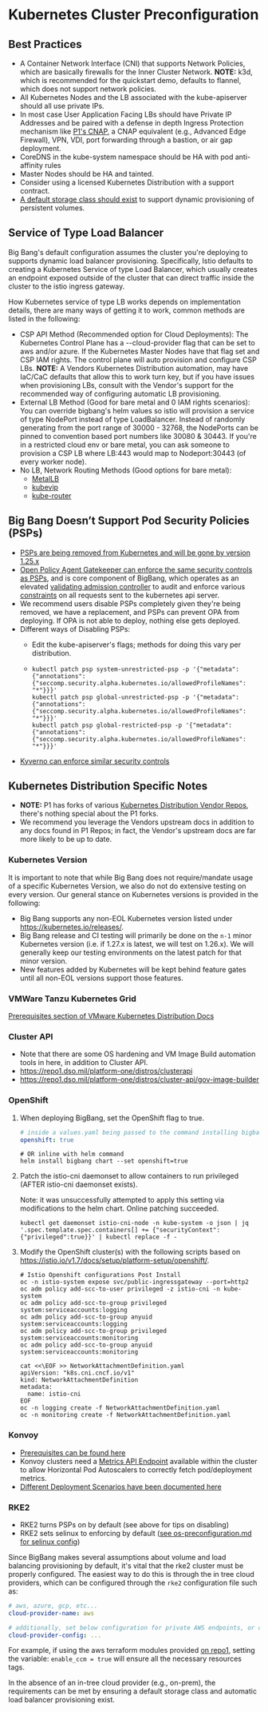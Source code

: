 # Kubernetes Cluster Preconfiguration

## Best Practices

* A Container Network Interface (CNI) that supports Network Policies, which are basically firewalls for the Inner Cluster Network. 
**NOTE:** k3d, which is recommended for the quickstart demo, defaults to flannel, which does not support network policies.
* All Kubernetes Nodes and the LB associated with the kube-apiserver should all use private IPs.
* In most case User Application Facing LBs should have Private IP Addresses and be paired with a defense in depth Ingress Protection mechanism like [P1's CNAP](https://p1.dso.mil/#/products/cnap/), a CNAP equivalent (e.g., Advanced Edge Firewall), VPN, VDI, port forwarding through a bastion, or air gap deployment.
* CoreDNS in the kube-system namespace should be HA with pod anti-affinity rules
* Master Nodes should be HA and tainted.
* Consider using a licensed Kubernetes Distribution with a support contract.
* [A default storage class should exist](default-storageclass.md) to support dynamic provisioning of persistent volumes.

## Service of Type Load Balancer

Big Bang's default configuration assumes the cluster you're deploying to supports dynamic load balancer provisioning. Specifically, Istio defaults to creating a Kubernetes Service of type Load Balancer, which usually creates an endpoint exposed outside of the cluster that can direct traffic inside the cluster to the istio ingress gateway.

How Kubernetes service of type LB works depends on implementation details, there are many ways of getting it to work, common methods are listed in the following:

* CSP API Method (Recommended option for Cloud Deployments):
The Kubernetes Control Plane has a --cloud-provider flag that can be set to aws and/or azure. If the Kubernetes Master Nodes have that flag set and CSP IAM rights. The control plane will auto provision and configure CSP LBs. 
**NOTE:** A Vendors Kubernetes Distribution automation, may have IaC/CaC defaults that allow this to work turn key, but if you have issues when provisioning LBs, consult with the Vendor's support for the recommended way of configuring automatic LB provisioning.
* External LB Method (Good for bare metal and 0 IAM rights scenarios):
You can override bigbang's helm values so istio will provision a service of type NodePort instead of type LoadBalancer. Instead of randomly generating from the port range of 30000 - 32768, the NodePorts can be pinned to convention based port numbers like 30080 & 30443. If you're in a restricted cloud env or bare metal, you can ask someone to provision a CSP LB where LB:443 would map to Nodeport:30443 (of every worker node).
* No LB, Network Routing Methods (Good options for bare metal):
  * [MetalLB](https://metallb.universe.tf/)
  * [kubevip](https://kube-vip.io/)
  * [kube-router](https://www.kube-router.io)

## Big Bang Doesn’t Support Pod Security Policies (PSPs)

* [PSPs are being removed from Kubernetes and will be gone by version 1.25.x](https://repo1.dso.mil/big-bang/bigbang/-/issues/10)
* [Open Policy Agent Gatekeeper can enforce the same security controls as PSPs](https://github.com/open-policy-agent/gatekeeper-library/tree/master/library/pod-security-policy#pod-security-policies), and is core component of BigBang, which operates as an elevated [validating admission controller](https://kubernetes.io/docs/reference/access-authn-authz/extensible-admission-controllers/) to audit and enforce various [constraints](https://github.com/open-policy-agent/frameworks/tree/master/constraint) on all requests sent to the kubernetes api server.
* We recommend users disable PSPs completely given they're being removed, we have a replacement, and PSPs can prevent OPA from deploying. If OPA is not able to deploy, nothing else gets deployed.
* Different ways of Disabling PSPs:
  * Edit the kube-apiserver's flags; methods for doing this vary per distribution.

  * ```shell
    kubectl patch psp system-unrestricted-psp -p '{"metadata": {"annotations":{"seccomp.security.alpha.kubernetes.io/allowedProfileNames": "*"}}}'
    kubectl patch psp global-unrestricted-psp -p '{"metadata": {"annotations":{"seccomp.security.alpha.kubernetes.io/allowedProfileNames": "*"}}}'
    kubectl patch psp global-restricted-psp -p '{"metadata": {"annotations":{"seccomp.security.alpha.kubernetes.io/allowedProfileNames": "*"}}}'
    ```
* [Kyverno can enforce similar security controls](https://kyverno.io/blog/2023/05/24/podsecuritypolicy-migration-with-kyverno/)

## Kubernetes Distribution Specific Notes

* **NOTE:** P1 has forks of various [Kubernetes Distribution Vendor Repos](https://repo1.dso.mil/platform-one/distros), there's nothing special about the P1 forks.
* We recommend you leverage the Vendors upstream docs in addition to any docs found in P1 Repos; in fact, the Vendor's upstream docs are far more likely to be up to date.

### Kubernetes Version

It is important to note that while Big Bang does not require/mandate usage of a specific Kubernetes Version, we also do not do extensive testing on every version. Our general stance on Kubernetes versions is provided in the following:
* Big Bang supports any non-EOL Kubernetes version listed under https://kubernetes.io/releases/.
* Big Bang release and CI testing will primarily be done on the `n-1` minor Kubernetes version (i.e. if 1.27.x is latest, we will test on 1.26.x). We will generally keep our testing environments on the latest patch for that minor version.
* New features added by Kubernetes will be kept behind feature gates until all non-EOL versions support those features.

### VMWare Tanzu Kubernetes Grid

[Prerequisites section of VMware Kubernetes Distribution Docs](https://repo1.dso.mil/platform-one/distros/vmware/tkg#prerequisites)

### Cluster API

* Note that there are some OS hardening and VM Image Build automation tools in here, in addition to Cluster API.
* <https://repo1.dso.mil/platform-one/distros/clusterapi>
* <https://repo1.dso.mil/platform-one/distros/cluster-api/gov-image-builder>

### OpenShift

1. When deploying BigBang, set the OpenShift flag to true.

    ```yaml
    # inside a values.yaml being passed to the command installing bigbang
    openshift: true
    ```

    ```shell
    # OR inline with helm command
    helm install bigbang chart --set openshift=true
    ```

1. Patch the istio-cni daemonset to allow containers to run privileged (AFTER istio-cni daemonset exists).

    Note: it was unsuccessfully attempted to apply this setting via modifications to the helm chart. Online patching succeeded.

    ```shell
    kubectl get daemonset istio-cni-node -n kube-system -o json | jq '.spec.template.spec.containers[] += {"securityContext":{"privileged":true}}' | kubectl replace -f -
    ```

1. Modify the OpenShift cluster(s) with the following scripts based on <https://istio.io/v1.7/docs/setup/platform-setup/openshift/>.

    ```shell
    # Istio Openshift configurations Post Install
    oc -n istio-system expose svc/public-ingressgateway --port=http2
    oc adm policy add-scc-to-user privileged -z istio-cni -n kube-system
    oc adm policy add-scc-to-group privileged system:serviceaccounts:logging
    oc adm policy add-scc-to-group anyuid system:serviceaccounts:logging
    oc adm policy add-scc-to-group privileged system:serviceaccounts:monitoring
    oc adm policy add-scc-to-group anyuid system:serviceaccounts:monitoring

    cat <<\EOF >> NetworkAttachmentDefinition.yaml
    apiVersion: "k8s.cni.cncf.io/v1"
    kind: NetworkAttachmentDefinition
    metadata:
      name: istio-cni
    EOF
    oc -n logging create -f NetworkAttachmentDefinition.yaml
    oc -n monitoring create -f NetworkAttachmentDefinition.yaml
    ```

### Konvoy

* [Prerequisites can be found here](https://repo1.dso.mil/platform-one/distros/d2iq/konvoy/konvoy/-/tree/master/docs/1.5.0#prerequisites)
* Konvoy clusters need a [Metrics API Endpoint](https://github.com/kubernetes/metrics#resource-metrics-api) available within the cluster to allow Horizontal Pod Autoscalers to correctly fetch pod/deployment metrics.
* [Different Deployment Scenarios have been documented here](https://repo1.dso.mil/platform-one/distros/d2iq/konvoy/konvoy/-/tree/master/docs/1.4.4/install)

### RKE2

* RKE2 turns PSPs on by default (see above for tips on disabling)
* RKE2 sets selinux to enforcing by default ([see os-preconfiguration.md for selinux config](os-preconfiguration.md))

Since BigBang makes several assumptions about volume and load balancing provisioning by default, it's vital that the rke2 cluster must be properly configured. The easiest way to do this is through the in tree cloud providers, which can be configured through the `rke2` configuration file such as:

```yaml
# aws, azure, gcp, etc...
cloud-provider-name: aws

# additionally, set below configuration for private AWS endpoints, or custom regions such as (T)C2S (us-iso-east-1, us-iso-b-east-1)
cloud-provider-config: ...
```

For example, if using the aws terraform modules provided [on repo1](https://repo1.dso.mil/platform-one/distros/rancher-federal/rke2/rke2-aws-terraform), setting the variable: `enable_ccm = true` will ensure all the necessary resources tags.

In the absence of an in-tree cloud provider (e.g., on-prem), the requirements can be met by ensuring a default storage class and automatic load balancer provisioning exist.

